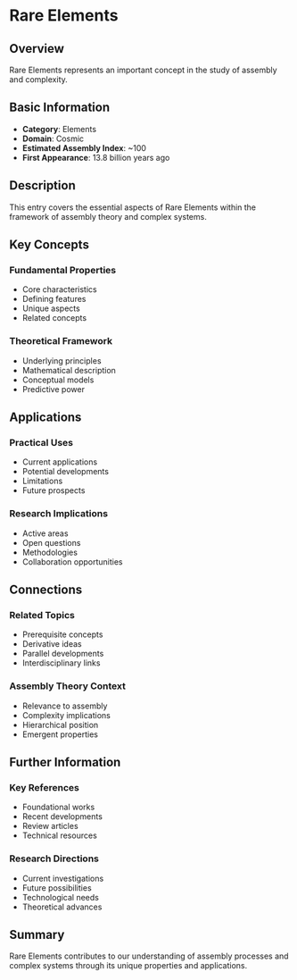 # Rare Elements

## Overview

Rare Elements represents an important concept in the study of assembly and complexity.

## Basic Information

- **Category**: Elements
- **Domain**: Cosmic
- **Estimated Assembly Index**: ~100
- **First Appearance**: 13.8 billion years ago

## Description

This entry covers the essential aspects of Rare Elements within the framework of assembly theory and complex systems.

## Key Concepts

### Fundamental Properties
- Core characteristics
- Defining features
- Unique aspects
- Related concepts

### Theoretical Framework
- Underlying principles
- Mathematical description
- Conceptual models
- Predictive power

## Applications

### Practical Uses
- Current applications
- Potential developments
- Limitations
- Future prospects

### Research Implications
- Active areas
- Open questions
- Methodologies
- Collaboration opportunities

## Connections

### Related Topics
- Prerequisite concepts
- Derivative ideas
- Parallel developments
- Interdisciplinary links

### Assembly Theory Context
- Relevance to assembly
- Complexity implications
- Hierarchical position
- Emergent properties

## Further Information

### Key References
- Foundational works
- Recent developments
- Review articles
- Technical resources

### Research Directions
- Current investigations
- Future possibilities
- Technological needs
- Theoretical advances

## Summary

Rare Elements contributes to our understanding of assembly processes and complex systems through its unique properties and applications.
